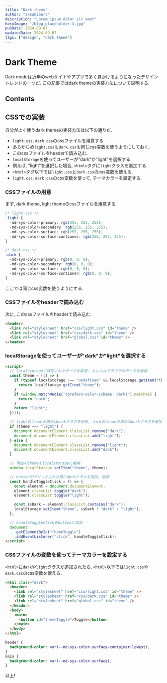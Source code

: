 ```yaml
---
title: "Dark theme"
author: "sakakibara"
description: "Lorem ipsum dolor sit amet"
heroImage: "/blog-placeholder-3.jpg"
pubDate: 2024-09-07
updatedDate: 2024-09-07
tags: ["design", "dark theme"]
---
```


# Dark Theme

Dark modeは近年のwebサイトやアプリで多く見かけるようになったデザイントレンドの一つだ.
この記事ではdark themeの実装方法について説明する.

## Contents

## CSSでの実装

自分がよく使うdark themeの実装方法は以下の通りだ.

- `light.css`, `dark.css`のcssファイルを用意する.
- あらかじめ`light.css`も`dark.css`も同じcss変数を使うようにしておく.
- このcssファイルをheaderで読み込む.
- `localStorage`を使ってユーザーが"dark"か"light"を選択する.
- 例えば, "light"を選択した場合, `<html>`タグに`light`クラスを追加する.
- `<html>`タグ以下では`light.css`と`dark.css`のcss変数を使える.
- `light.css`, `dark.css`のcss変数を使って, テーマカラーを設定する.

### CSSファイルの用意

まず, dark theme, light themeのcssファイルを用意する.

```css
/* light.css */
.light {
  -md-sys-color-primary: rgb(255, 255, 255);
  -md-sys-color-secondary: rgb(255, 255, 255);
  -md-sys-color-surface: rgb(255, 255, 255);
  -md-sys-color-surface-contianer: rgb(255, 255, 255);
}

/* dark.css */
.dark {
  -md-sys-color-primary: rgb(0, 0, 0);
  -md-sys-color-secondary: rgb(0, 0, 0);
  -md-sys-color-surface: rgb(0, 0, 0);
  -md-sys-color-surface-contianer: rgb(0, 0, 0);
}
```

ここでは同じcss変数を使うようにする.

### CSSファイルをheaderで読み込む

次に, このcssファイルをheaderで読み込む.

```html
<header>
  <link rel="stylesheet" href="css/light.css" id="theme" />
  <link rel="stylesheet" href="css/dark.css" id="theme" />
  <link rel="stylesheet" href="global.css" id="theme" />
</header>
```

### localStorageを使ってユーザーが"dark"か"light"を選択する

```html
<script>
  // localstorageに保存されたテーマを取得, もしくはブラウザのテーマを取得
  const theme = (() => {
    if (typeof localStorage !== "undefined" && localStorage.getItem("theme")) {
      return localStorage.getItem("theme");
    }
    if (window.matchMedia("(prefers-color-scheme: dark)").matches) {
      return "dark";
    }
    return "light";
  })();

  // lightのthemeの場合はdarkクラスを削除, darkのthemeの場合はdarkクラスを追加
  if (theme === "light") {
    document.documentElement.classList.remove("dark");
    document.documentElement.classList.add("light");
  } else {
    document.documentElement.classList.remove("light");
    document.documentElement.classList.add("dark");
  }

  // 現在のthemeをlocalstorageに格納
  window.localStorage.setItem("theme", theme);

  // buttonがクリックされた時にdarkクラスを追加, 削除
  const handleToggleClick = () => {
    const element = document.documentElement;
    element.classList.toggle("dark");
    element.classList.toggle("light");

    const isDark = element.classList.contains("dark");
    localStorage.setItem("theme", isDark ? "dark" : "light");
  };

  // handleToggleClickをbuttonに追加
  document
    .getElementById("themeToggle")
    .addEventListener("click", handleToggleClick);
</script>
```

### CSSファイルの変数を使ってテーマカラーを設定する

`<html>`に`dark`や`light`クラスが追加されたら, `<html>`以下では`light.css`や`dark.css`のcss変数を使える.

```html
<html class="dark">
  <header>
    <link rel="stylesheet" href="css/light.css" id="theme" />
    <link rel="stylesheet" href="css/dark.css" id="theme" />
    <link rel="stylesheet" href="global.css" id="theme" />
  </header>
  <body>
    <main>
      <button id="themeToggle">Toggle</button>
    </main>
  </body>
</html>
```

```css
header {
  background-color: var(--md-sys-color-surface-container-lowest);
}
main {
  background-color: var(--md-sys-color-surface);
}
```

以上!
